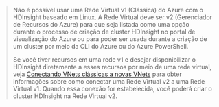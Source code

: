 > Não é possível usar uma Rede Virtual v1 (Clássica) do Azure com o HDInsight baseado em Linux. A Rede Virtual deve ser v2 (Gerenciador de Recursos do Azure) para que seja listada como uma opção durante o processo de criação de cluster HDInsight no portal de visualização do Azure ou para poder ser usada durante a criação de um cluster por meio da CLI do Azure ou do Azure PowerShell.
> 
> Se você tiver recursos em uma rede v1 e desejar disponibilizar o HDInsight diretamente a esses recursos por meio de uma rede virtual, veja [Conectando VNets clássicas a novas VNets](../virtual-network/virtual-networks-arm-asm-s2s.md) para obter informações sobre como conectar uma Rede Virtual v2 a uma Rede Virtual v1. Quando essa conexão for estabelecida, você poderá criar o cluster HDInsight na Rede Virtual v2.
> 
> 

<!---HONumber=Oct15_HO3-->